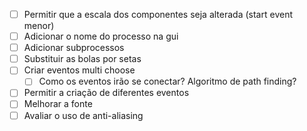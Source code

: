 - [ ] Permitir que a escala dos componentes seja alterada (start event menor)
- [ ] Adicionar o nome do processo na gui
- [ ] Adicionar subprocessos
- [ ] Substituir as bolas por setas
- [ ] Criar eventos multi choose
  - [ ] Como os eventos irão se conectar? Algoritmo de path finding?
- [ ] Permitir a criação de diferentes eventos
- [ ] Melhorar a fonte
- [ ] Avaliar o uso de anti-aliasing